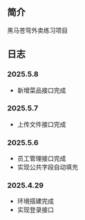 ## 简介

黑马苍穹外卖练习项目



## 日志

### 2025.5.8

- 新增菜品接口完成

### 2025.5.7

- 上传文件接口完成

### 2025.5.6

- 员工管理接口完成
- 实现公共字段自动填充



### 2025.4.29

- 环境搭建完成
- 实现登录接口
